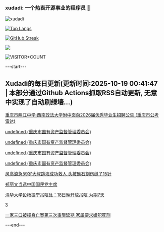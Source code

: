### xudadi: 一个热衷开源事业的程序员 👋

![xudadi](https://github-readme-stats-git-masterorgs-github-readme-stats-team.vercel.app/api?username=xudadi)

[![Top Langs](https://github-readme-stats.vercel.app/api/top-langs/?username=xudadi)](https://github.com/anuraghazra/github-readme-stats)

[![GitHub Streak](https://streak-stats.demolab.com?user=xudadi&locale=zh_Hans)](https://git.io/streak-stats)

![](https://raw.githubusercontent.com/xudadi/xudadi/main/assets/github-contribution-grid-snake.svg)

![VISITOR+COUNT](https://komarev.com/ghpvc/?username=xudadi&label=VISITOR+COUNT)


---start---

## Xudadi的每日更新(更新时间:2025-10-19 00:41:47 | 本部分通过Github Actions抓取RSS自动更新, 无意中实现了自动刷绿墙...)

[重庆市两江中学·西南政法大学附中面向2026届优秀毕业生招聘公告 (重庆市公考雷达)](https://www.gongkaoleida.com/article/2654358)

[undefined (重庆市国有资产监督管理委员会)](https://dadilab.github.io/feeds/all.xml)

[undefined (重庆市国有资产监督管理委员会)](https://dadilab.github.io/feeds/all.xml)

[undefined (重庆市国有资产监督管理委员会)](https://dadilab.github.io/feeds/all.xml)

[undefined (重庆市国有资产监督管理委员会)](https://dadilab.github.io/feeds/all.xml)

[风高浪急59岁大叔跳海成功救人 头被礁石割伤缝了15针](https://m.163.com/news/article/KC67ILCK053469LG.html)

[郑丽文当选中国国民党主席](https://m.163.com/news/article/KC65525O0001899O.html)

[清华大学设杨振宁吊唁处：18日晚开放吊唁 为期7天](https://m.163.com/news/article/KC61E1A20512B07B.html)

[3](https://m.163.com/touch/news/sub/domestic)

[一家三口被撞身亡案第三次审限延期 家属要求嫌犯死刑](https://m.163.com/news/article/KC5PVU4E0514D3UH.html)

---end---
